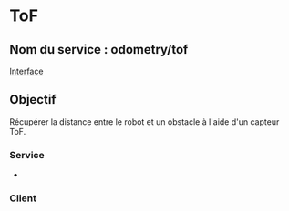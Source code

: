 ﻿# ToF

## Nom du service : **odometry/tof**
[Interface](OdometryToF-Service-Interface.md)

## Objectif
Récupérer la distance entre le robot et un obstacle à l'aide d'un capteur ToF.

### Service
- [](PCB-Odo-Interface-Node.md)

### Client
